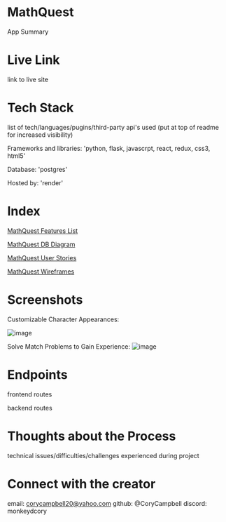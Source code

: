 # MathQuest
App Summary

# Live Link
link to live site

# Tech Stack
list of tech/languages/pugins/third-party api's used (put at top of readme for increased visibility)

Frameworks and libraries:
    'python, flask, javascrpt, react, redux, css3, html5'

Database:
    'postgres'

Hosted by:
    'render'

# Index

[MathQuest Features List](https://github.com/CoryCampbell/Math-Quest/wiki/Feature-List)

[MathQuest DB Diagram](https://github.com/CoryCampbell/Math-Quest/wiki/MathQuest-DB-Diagram)

[MathQuest User Stories](https://github.com/CoryCampbell/Math-Quest/wiki/MathQuest-User-Stories)

[MathQuest Wireframes](https://github.com/CoryCampbell/Math-Quest/wiki/MathQuest-Wireframes)

# Screenshots

Customizable Character Appearances:

![image](https://github.com/CoryCampbell/Math-Quest/assets/110738538/5788f8c3-4747-49c5-aa85-a4892ea27135)

Solve Match Problems to Gain Experience: 
![image](https://github.com/CoryCampbell/Math-Quest/assets/110738538/990e9e02-6779-4ed1-b597-601369b3b6ce)



# Endpoints
frontend routes

backend routes

# Thoughts about the Process
technical issues/difficulties/challenges experienced during project

# Connect with the creator
email: corycampbell20@yahoo.com
github: @CoryCampbell
discord: monkeydcory

